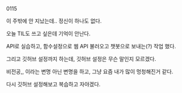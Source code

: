 0115

이 주밖에 안 지났는데.. 정신이 하나도 없다. 

오늘 TIL도 쓰고 싶은데 기억이 안난다.

API로 실습하고, 함수설정으로 웹 API 불러오고 챗봇으로 보내는(?) 작업 했다. 

그리고 깃허브 설정까지 하는데, 깃허브 설정은 무슨 말인지 모르겠다. 

비전공,, 이라는 변명 아닌 변명을 하고, 그냥 요즘 내가 많이 멍청해진거 같다. 

다시 깃허브 설정해보고 복습하고 자야겠다.